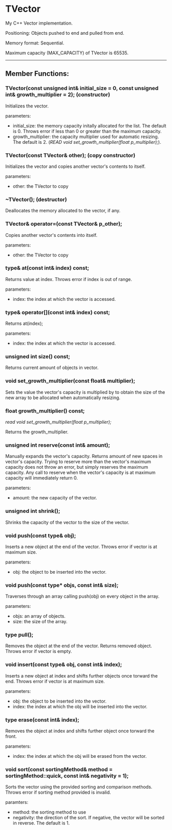 # TVector

My C++ Vector implementation.

Positioning: Objects pushed to end and pulled from end.

Memory format: Sequential.

Maximum capacity (MAX_CAPACITY) of TVector is 65535.

---

## Member Functions:
### TVector(const unsigned int& initial_size = 0, const unsigned int& growth_multiplier = 2); (constructor)

Initializes the vector.

parameters:
- initial_size: the memory capacity initally allocated for the list. The default is 0. Throws error if less than 0 or greater than the maximum capacity.
- growth_multiplier: the capacity multiplier used for automatic resizing. The default is 2. (*READ void set_growth_multiplier(float p_multiplier);*).

### TVector(const TVector& other); (copy constructor)

Initializes the vector and copies another vector's contents to itself.

parameters:
- other: the TVector to copy

### ~TVector(); (destructor)

Deallocates the memory allocated to the vector, if any.

### TVector& operator=(const TVector& p_other);

Copies another vector's contents into itself.

parameters:
- other: the TVector to copy

### type& at(const int& index) const;

Returns value at index. Throws error if index is out of range.

parameters:
- index: the index at which the vector is accessed.

### type& operator[](const int& index) const;

Returns at(index);

parameters:
- index: the index at which the vector is accessed.

### unsigned int size() const;

Returns current amount of objects in vector.

### void set_growth_multiplier(const float& multiplier);

Sets the value the vector's capacity is multiplied by to obtain the size of the new array to be allocated when automatically resizing.

### float growth_multiplier() const;

*read void set_growth_multiplier(float p_multiplier);*

Returns the growth_multiplier.

### unsigned int reserve(const int& amount);

Manually expands the vector's capacity. Returns amount of new spaces in vector's capacity. Trying to reserve more than the vector's maximum capacity does not throw an error, but simply reserves the maximum capacity. Any call to reserve when the vector's capacity is at maximum capacity will immediately return 0.

parameters:
- amount: the new capacity of the vector.

### unsigned int shrink();

Shrinks the capacity of the vector to the size of the vector.

### void push(const type& obj);

Inserts a new object at the end of the vector. Throws error if vector is at maximum size.

parameters:
- obj: the object to be inserted into the vector.

### void push(const type* objs, const int& size);

Traverses through an array calling push(obj) on every object in the array.

parameters:
- objs: an array of objects.
- size: the size of the array.

### type pull();

Removes the object at the end of the vector. Returns removed object. Throws error if vector is empty.

### void insert(const type& obj, const int& index);

Inserts a new object at index and shifts further objects once torward the end. Throws error if vector is at maximum size.

parameters:
- obj: the object to be inserted into the vector.
- index: the index at which the obj will be inserted into the vector.

### type erase(const int& index);

Removes the object at index and shifts further object once torward the front.

parameters:
- index: the index at which the obj will be erased from the vector.

### void sort(const sortingMethod& method = sortingMethod::quick, const int& negativity = 1);

Sorts the vector using the provided sorting and comparison methods. Throws error if sorting method provided is invalid.

paramters:
- method: the sorting method to use
- negativity: the direction of the sort. If negative, the vector will be sorted in reverse. The default is 1.

